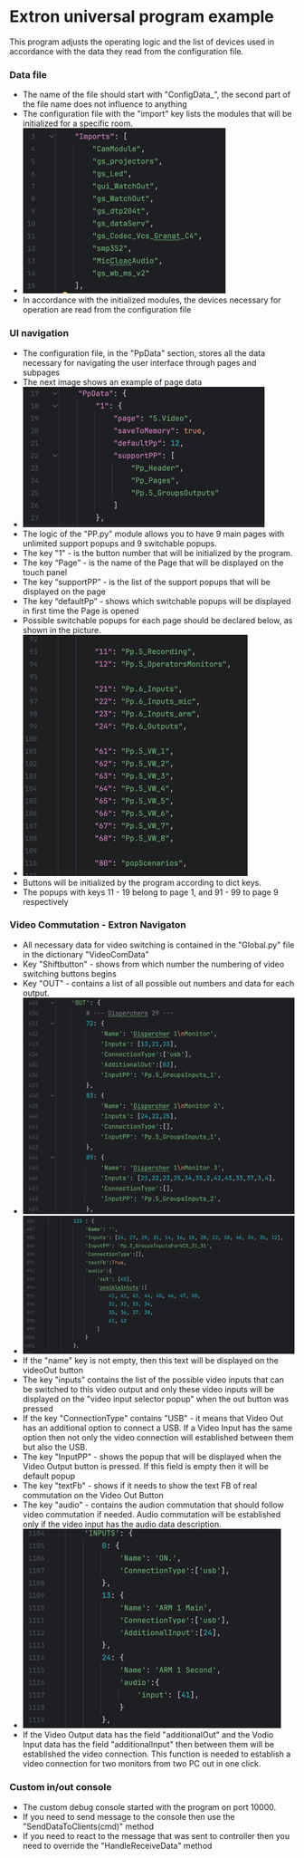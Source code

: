 # Extron universal program example

This program adjusts the operating logic and the list of devices used in accordance with the data they read from the configuration file.


### Data file 
 - The name of the file should start with "ConfigData_", the second part of the file name does not influence to anything
 - The configuration file with the "import" key lists the modules that will be initialized for a specific room.
 - ![img.png](img/img.png)
 - In accordance with the initialized modules, the devices necessary for operation are read from the configuration file


### UI navigation
 - The configuration file, in the "PpData" section, stores all the data necessary for navigating the user interface through pages and subpages
 - The next image shows an example of page data
 - ![img.png](img/img_pp.png)
 - The logic of the "PP.py" module allows you to have 9 main pages with unlimited support popups and 9 switchable popups.
 - The key "1" - is the button number that will be initialized by the program.
 - The key “Page” - is the name of the Page that will be displayed on the touch panel
 - The key “supportPP” - is the list of the support popups that will be displayed on the page
 - The key “defaultPp” - shows which switchable popups will be displayed in first time the Page is opened
 - Possible switchable popups for each page should be declared below, as shown in the picture.
 - ![img.png](img/img_sPP.png)
 - Buttons will be initialized by the program according to dict keys.
 - The popups with keys 11 - 19 belong to page 1, and 91 - 99 to page 9 respectively


### Video Commutation - Extron Navigaton
 - All necessary data for video switching is contained in the "Global.py" file in the dictionary "VideoComData"
 - Key "Shiftbutton" - shows from which number the numbering of video switching buttons begins
 - Key "OUT" - contains a list of all possible out numbers and data for each output.
 - ![img.png](img/img_out.png)
 - ![img.png](img/img_out2.png)
 - If the "name" key is not empty, then this text will be displayed on the videoOut button
 - The key "inputs" contains the list of the possible video inputs that can be switched to this video output and only these video inputs will be displayed on the "video input selector popup" when the out button was pressed
 - If the key "ConnectionType" contains "USB" - it means that Video Out has an additional option to connect a USB. If a Video Input has the same option then not only the video connection will established between them but also the USB.
 - The key "InputPP" - shows the popup that will be displayed when the Video Output button is pressed. If this field is empty then it will be default popup
 - The key "textFb" - shows if it needs to show the text FB of real commutation on the Video Out Button
 - The key "audio" - contains the audion commutation that should follow video commutation if needed. Audio commutation will be established only if the video input has the audio data description.
 - ![img.png](img/img_Inputs.png)
 - If the Video Output data has the field "additionalOut" and the Vodio Input data has the field "additionalInput" then between them will be established the video connection. This function is needed to establish a video connection for two monitors from two PC out in one click.

### Custom in/out console

 - The custom debug console started with the program on port 10000.
 - If you need to send message to the console then use the "SendDataToClients(cmd)" method
 - If you need to react to the message that was sent to controller then you need to override the "HandleReceiveData" method
